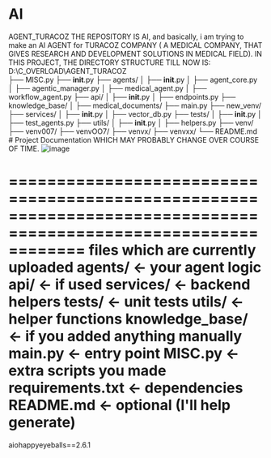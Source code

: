 # AI
AGENT_TURACOZ
THE REPOSITORY IS AI, and basically, i am trying to make an AI AGENT for TURACOZ COMPANY ( A MEDICAL COMPANY, THAT GIVES RESEARCH AND DEVELOPMENT SOLUTIONS IN MEDICAL FIELD).
IN THIS PROJECT, THE DIRECTORY STRUCTURE TILL NOW IS: 
D:\C_OVERLOAD\AGENT_TURACOZ\
├── MISC.py
├── __init__.py
├── agents/
│   ├── __init__.py
│   ├── agent_core.py
│   ├── agentic_manager.py
│   ├── medical_agent.py
│   ├── workflow_agent.py
├── api/
│   ├── __init__.py
│   ├── endpoints.py
├── knowledge_base/
│   ├── medical_documents/
├── main.py
├── new_venv/
├── services/
│   ├── __init__.py
│   ├── vector_db.py
├── tests/
│   ├── __init__.py
│   ├── test_agents.py
├── utils/
│   ├── __init__.py
│   ├── helpers.py
├── venv/
├── venv007/
├── venvOO7/
├── venvx/
├── venvxx/
└── README.md                    # Project Documentation
WHICH MAY PROBABLY CHANGE OVER COURSE OF TIME.
![image](https://github.com/user-attachments/assets/28345b69-9bfa-47e6-8afe-35f7b0568309)

================================================================================================================
files which are currently uploaded
agents/           ← your agent logic
api/              ← if used
services/         ← backend helpers
tests/            ← unit tests
utils/            ← helper functions
knowledge_base/   ← if you added anything manually
main.py           ← entry point
MISC.py           ← extra scripts you made
requirements.txt  ← dependencies
README.md         ← optional (I'll help generate)
==================================================================================================================
aiohappyeyeballs==2.6.1
